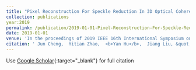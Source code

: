 ```yaml
---
title: "Pixel Reconstruction For Speckle Reduction In 3D Optical Coherence Tomography Of Retina"
collection: publications
year:2019
permalink: /publication/2019-01-01-Pixel-Reconstruction-For-Speckle-Reduction-In-3D-Optical-Coherence-Tomography-Of-Retina
date: 2019-01-01
venue: 'In the proceedings of 2019 IEEE 16th International Symposium on Biomedical Imaging (ISBI 2019)'
citation: ' Jun Cheng,  Yitian Zhao,  <b>Yan Hu</b>,  Jiang Liu, &quot;Pixel Reconstruction For Speckle Reduction In 3D Optical Coherence Tomography Of Retina.&quot; In the proceedings of 2019 IEEE 16th International Symposium on Biomedical Imaging (ISBI 2019), 2019.'
---
```

Use [Google Scholar](https://scholar.google.com/scholar?q=Pixel+Reconstruction+For+Speckle+Reduction+In+3D+Optical+Coherence+Tomography+Of+Retina){:target="_blank"} for full citation